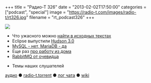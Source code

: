 +++
title = "Радио-Т 326"
date = "2013-02-02T17:50:00"
categories = ["podcast", "special"]
image = "https://radio-t.com/images/radio-t/rt326.jpg"
filename = "rt_podcast326"
+++

![](https://radio-t.com/images/radio-t/rt326.jpg)

* Что ужасного можно [найти в исходных текстах](http://gizmodo.com/5980842/there-is-blatant-racist-and-sexist-language-in-github-code)
* Eclipse выпустили [Hudson 3.0](http://eclipse.org/org/press-release/20130123_hudson3.php)
* [MySQL - нет, MariaDB - да](http://www.zdnet.com/oracle-who-fedora-and-opensuse-will-replace-mysql-with-mariadb-7000010640/)
* Еще раз [про работу из дома](http://blog.stackoverflow.com/2013/02/why-we-still-believe-in-working-remotely/)
* [RabbitMQ от очевидца](http://blog.craftforge.net/messaging-with-rabbitmq/)
- Темы наших слушателей

[аудио](http://cdn.radio-t.com/rt_podcast326.mp3) ● [radio-t.torrent](http://cdn.radio-t.com/torrents/rt_podcast326.mp3.torrent) ● [лог чата](http://chat.radio-t.com/logs/radio-t-326.html) ● [wiki](http://wiki.radio-t.com/%D0%92%D1%8B%D0%BF%D1%83%D1%81%D0%BA_326)<audio src="http://cdn.radio-t.com/rt_podcast326.mp3" preload="none"></audio>
